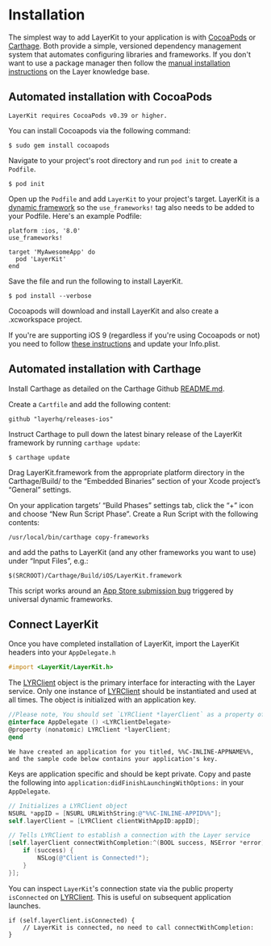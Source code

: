 # Installation

The simplest way to add LayerKit to your application is with [CocoaPods](http://www.cocoapods.org) or [Carthage](https://github.com/Carthage/Carthage). Both provide a simple, versioned dependency management system that automates configuring libraries and frameworks. If you don't want to use a package manager then follow the [manual installation instructions](https://support.layer.com/hc/en-us/articles/204256740-Can-I-use-LayerKit-without-Cocoapods-) on the Layer knowledge base.

## Automated installation with CocoaPods

```emphasis
LayerKit requires CocoaPods v0.39 or higher.
```

You can install Cocoapods via the following command:

```console
$ sudo gem install cocoapods
```

Navigate to your project's root directory and run `pod init` to create a `Podfile`.

```console
$ pod init
```

Open up the `Podfile` and add `LayerKit` to your project's target. LayerKit is a [dynamic framework](http://blog.cocoapods.org/CocoaPods-0.36/) so the `use_frameworks!` tag also needs to be added to your Podfile. Here's an example Podfile:

```
platform :ios, '8.0'
use_frameworks!

target 'MyAwesomeApp' do
  pod 'LayerKit'
end
```

Save the file and run the following to install LayerKit.

```console
$ pod install --verbose
```

Cocoapods will download and install LayerKit and also create a .xcworkspace project.

If you're are supporting iOS 9 (regardless if you're using Cocoapods or not) you need to follow [these instructions](https://support.layer.com/hc/en-us/articles/205034154) and update your Info.plist.

## Automated installation with Carthage

Install Carthage as detailed on the Carthage Github [README.md](https://github.com/Carthage/Carthage#installing-carthage).

Create a `Cartfile` and add the following content:

```
github "layerhq/releases-ios"
```

Instruct Carthage to pull down the latest binary release of the LayerKit framework by running `carthage update`:

```console
$ carthage update
```

Drag LayerKit.framework from the appropriate platform directory in the Carthage/Build/ to the “Embedded Binaries” section of your Xcode project’s “General” settings.

On your application targets’ “Build Phases” settings tab, click the “+” icon and choose “New Run Script Phase”. Create a Run Script with the following contents:

```console
/usr/local/bin/carthage copy-frameworks
```

and add the paths to LayerKit (and any other frameworks you want to use) under “Input Files”, e.g.:

```console
$(SRCROOT)/Carthage/Build/iOS/LayerKit.framework
```

This script works around an [App Store submission bug](http://www.openradar.me/radar?id=6409498411401216) triggered by universal dynamic frameworks.

## Connect LayerKit

Once you have completed installation of LayerKit, import the LayerKit headers into your `AppDelegate.h`

```objectivec
#import <LayerKit/LayerKit.h>
```

The [LYRClient](docs/ios/api#lyrclient) object is the primary interface for interacting with the Layer service. Only one instance of [LYRClient](docs/ios/api#lyrclient) should be instantiated and used at all times. The object is initialized with an application key.

```objectivec
//Please note, You should set `LYRClient *layerClient` as a property of the AppDelegate.
@interface AppDelegate () <LYRClientDelegate>
@property (nonatomic) LYRClient *layerClient;
@end
```

```emphasis
We have created an application for you titled, %%C-INLINE-APPNAME%%, and the sample code below contains your application's key.
```

Keys are application specific and should be kept private. Copy and paste the following into `application:didFinishLaunchingWithOptions:` in your `AppDelegate`.

```objectivec
// Initializes a LYRClient object
NSURL *appID = [NSURL URLWithString:@"%%C-INLINE-APPID%%"];
self.layerClient = [LYRClient clientWithAppID:appID];

// Tells LYRClient to establish a connection with the Layer service
[self.layerClient connectWithCompletion:^(BOOL success, NSError *error) {
    if (success) {
        NSLog(@"Client is Connected!");
    }
}];
```

You can inspect `LayerKit`'s connection state via the public property `isConnected` on [LYRClient](/docs/ios/api#lyrclient). This is useful on subsequent application launches.

```
if (self.layerClient.isConnected) {
	// LayerKit is connected, no need to call connectWithCompletion:
}
```

